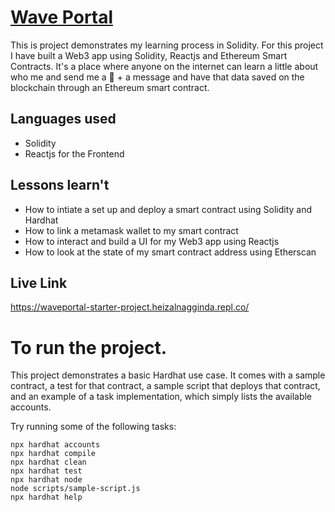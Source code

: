 # [Wave Portal](https://waveportal-starter-project.heizalnagginda.repl.co/)
This is project demonstrates my learning process in Solidity. For this project I have built a Web3 app using Solidity, Reactjs and Ethereum Smart Contracts. It's a place where anyone on the internet can learn a little about who me and send me a 👋 + a message and have that data saved on the blockchain through an Ethereum smart contract.

## Languages used
<ul>
  <li>Solidity</li>
  <li>Reactjs for the Frontend</li>
</ul>

## Lessons learn't
<ul>
  <li>How to intiate a set up and deploy a smart contract using Solidity and Hardhat</li>
  <li>How to link a metamask wallet to my smart contract</li>
  <li>How to interact and build a UI for my Web3 app using Reactjs</li>
  <li>How to look at the state of my smart contract address using Etherscan</li>
</ul>

## Live Link
https://waveportal-starter-project.heizalnagginda.repl.co/

# To run the project.
This project demonstrates a basic Hardhat use case. It comes with a sample contract, a test for that contract, a sample script that deploys that contract, and an example of a task implementation, which simply lists the available accounts.

Try running some of the following tasks:

```shell
npx hardhat accounts
npx hardhat compile
npx hardhat clean
npx hardhat test
npx hardhat node
node scripts/sample-script.js
npx hardhat help
```
